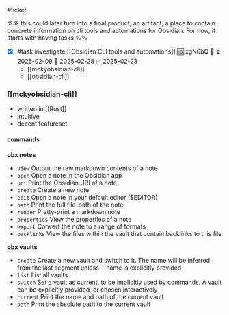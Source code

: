 #ticket 

%% this could later turn into a final product, an artifact, a place to contain concrete information on cli tools and automations for Obsidian. For now, it starts with having tasks %%

- [x] #task investigate [[Obsidian CLI tools and automations]] 🆔 xgN6bQ 🔼 ⏳ 2025-02-09 📅 2025-02-28 ✅ 2025-02-23
	- [[mckyobsidian-cli]]
	- [[obsidian-cli]]

### [[mckyobsidian-cli]]

- written in [[Rust]]
- intuitive
- decent featureset
#### commands

**obx notes**

- `view`        Output the raw markdown contents of a note
- `open`        Open a note in the Obsidian app
- `uri`         Print the Obsidian URI of a note
- `create`      Create a new note
- `edit`        Open a note in your default editor ($EDITOR)
- `path`        Print the full file-path of the note
- `render`      Pretty-print a markdown note
- `properties`  View the properties of a note
- `export`      Convert the note to a range of formats
- `backlinks`   View the files within the vault that contain backlinks to this file

**obx vaults**

- `create`   Create a new vault and switch to it. The name will be inferred from the last segment unless --name is explicitly provided
- `list`     List all vaults
- `switch`   Set a vault as current, to be implicitly used by commands. A vault can be explicitly provided, or chosen interactively
- `current`  Print the name and path of the current vault
- `path`     Print the absolute path to the current vault
